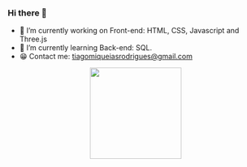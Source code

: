 ### Hi there 👋


- 🔭 I’m currently working on Front-end: HTML, CSS, Javascript and Three.js
- 🌱 I’m currently learning Back-end: SQL.
- 😁 Contact me: tiagomiqueiasrodrigues@gmail.com

<div align="center">
  <a href="https://github.com/"TiagoMiqueiasMG">
  <img height="180em" src="https://github-readme-stats.vercel.app/api?username=TiagoMiqueiasMG&show_icons=true&theme=dark&include_all_commits=true&count_private=true"/>
</div>
